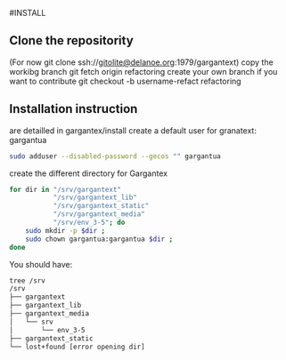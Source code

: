 #INSTALL

## Clone  the repositority
(For now git clone ssh://gitolite@delanoe.org:1979/gargantext)
copy the workibg branch
git fetch origin refactoring
create your own branch if you want to contribute
git checkout -b username-refact refactoring

## Installation instruction
are detailled in gargantex/install
create a default user for granatext: gargantua

``` bash
sudo adduser --disabled-password --gecos "" gargantua
```
create the different directory for Gargantex
``` bash
for dir in "/srv/gargantext"
           "/srv/gargantext_lib"
           "/srv/gargantext_static"
           "/srv/gargantext_media"
           "/srv/env_3-5"; do
    sudo mkdir -p $dir ;
    sudo chown gargantua:gargantua $dir ;
done
```

You should have:

```bash
tree /srv
/srv
├── gargantext
├── gargantext_lib
├── gargantext_media
│   └── srv
│       └── env_3-5
├── gargantext_static
└── lost+found [error opening dir]

```
